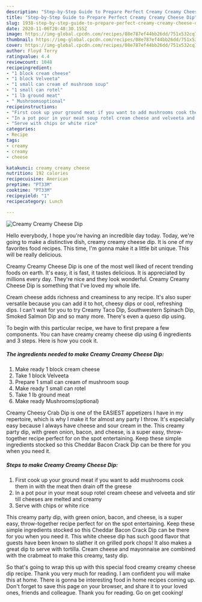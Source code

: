 ```yaml
---
description: "Step-by-Step Guide to Prepare Perfect Creamy Creamy Cheese Dip"
title: "Step-by-Step Guide to Prepare Perfect Creamy Creamy Cheese Dip"
slug: 1938-step-by-step-guide-to-prepare-perfect-creamy-creamy-cheese-dip
date: 2020-11-06T20:48:30.155Z
image: https://img-global.cpcdn.com/recipes/08e787ef44bb26dd/751x532cq70/creamy-creamy-cheese-dip-recipe-main-photo.jpg
thumbnail: https://img-global.cpcdn.com/recipes/08e787ef44bb26dd/751x532cq70/creamy-creamy-cheese-dip-recipe-main-photo.jpg
cover: https://img-global.cpcdn.com/recipes/08e787ef44bb26dd/751x532cq70/creamy-creamy-cheese-dip-recipe-main-photo.jpg
author: Floyd Terry
ratingvalue: 4.4
reviewcount: 1048
recipeingredient:
- "1 block cream cheese"
- "1 block Velveeta"
- "1 small can cream of mushroom soup"
- "1 small can rotel"
- "1 lb ground meat"
- " Mushroomsoptional"
recipeinstructions:
- "First cook up your ground meat if you want to add mushrooms cook them in with the meat then drain off the greese"
- "In a pot pour in your meat soup rotel cream cheese and velveeta and stir till cheeses are melted and creamy"
- "Serve with chips or white rice"
categories:
- Recipe
tags:
- creamy
- creamy
- cheese

katakunci: creamy creamy cheese 
nutrition: 192 calories
recipecuisine: American
preptime: "PT33M"
cooktime: "PT33M"
recipeyield: "1"
recipecategory: Lunch

---
```



![Creamy Creamy Cheese Dip](https://img-global.cpcdn.com/recipes/08e787ef44bb26dd/751x532cq70/creamy-creamy-cheese-dip-recipe-main-photo.jpg)

Hello everybody, I hope you're having an incredible day today. Today, we're going to make a distinctive dish, creamy creamy cheese dip. It is one of my favorites food recipes. This time, I'm gonna make it a little bit unique. This will be really delicious.

Creamy Creamy Cheese Dip is one of the most well liked of recent trending foods on earth. It's easy, it is fast, it tastes delicious. It is appreciated by millions every day. They're nice and they look wonderful. Creamy Creamy Cheese Dip is something that I've loved my whole life.

Cream cheese adds richness and creaminess to any recipe. It&#39;s also super versatile because you can add it to hot, cheesy dips or cool, refreshing dips. I can&#39;t wait for you to try Creamy Taco Dip, Southwestern Spinach Dip, Smoked Salmon Dip and so many more. There&#39;s even a queso dip using.


To begin with this particular recipe, we have to first prepare a few components. You can have creamy creamy cheese dip using 6 ingredients and 3 steps. Here is how you cook it.

<!--inarticleads1-->

##### The ingredients needed to make Creamy Creamy Cheese Dip:

1. Make ready 1 block cream cheese
1. Take 1 block Velveeta
1. Prepare 1 small can cream of mushroom soup
1. Make ready 1 small can rotel
1. Take 1 lb ground meat
1. Make ready  Mushrooms(optional)


Creamy Cheesy Crab Dip is one of the EASIEST appetizers I have in my repertoire, which is why I make it for almost any party I throw. It&#39;s especially easy because I always have cheese and sour cream in the. This creamy party dip, with green onion, bacon, and cheese, is a super easy, throw-together recipe perfect for on the spot entertaining. Keep these simple ingredients stocked so this Cheddar Bacon Crack Dip can be there for you when you need it. 

<!--inarticleads2-->

##### Steps to make Creamy Creamy Cheese Dip:

1. First cook up your ground meat if you want to add mushrooms cook them in with the meat then drain off the greese
1. In a pot pour in your meat soup rotel cream cheese and velveeta and stir till cheeses are melted and creamy
1. Serve with chips or white rice


This creamy party dip, with green onion, bacon, and cheese, is a super easy, throw-together recipe perfect for on the spot entertaining. Keep these simple ingredients stocked so this Cheddar Bacon Crack Dip can be there for you when you need it. This white cheese dip has such good flavor that guests have been known to slather it on grilled pork chops! It also makes a great dip to serve with tortilla. Cream cheese and mayonnaise are combined with the crabmeat to make this creamy, tasty dip. 

So that's going to wrap this up with this special food creamy creamy cheese dip recipe. Thank you very much for reading. I am confident you will make this at home. There is gonna be interesting food in home recipes coming up. Don't forget to save this page on your browser, and share it to your loved ones, friends and colleague. Thank you for reading. Go on get cooking!
